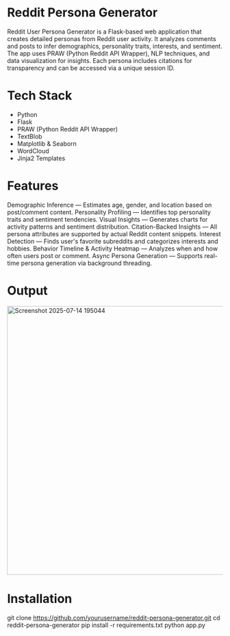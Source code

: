 # Reddit Persona Generator

Reddit User Persona Generator is a Flask-based web application that creates detailed personas from Reddit user activity.
It analyzes comments and posts to infer demographics, personality traits, interests, and sentiment.
The app uses PRAW (Python Reddit API Wrapper), NLP techniques, and data visualization for insights.
Each persona includes citations for transparency and can be accessed via a unique session ID.

# Tech Stack

- Python  
- Flask  
- PRAW (Python Reddit API Wrapper)  
- TextBlob  
- Matplotlib & Seaborn  
- WordCloud  
- Jinja2 Templates

# Features
 Demographic Inference — Estimates age, gender, and location based on post/comment content.
 Personality Profiling — Identifies top personality traits and sentiment tendencies.
 Visual Insights — Generates charts for activity patterns and sentiment distribution.
 Citation-Backed Insights — All persona attributes are supported by actual Reddit content snippets.
 Interest Detection — Finds user's favorite subreddits and categorizes interests and hobbies.
 Behavior Timeline & Activity Heatmap — Analyzes when and how often users post or comment.
 Async Persona Generation — Supports real-time persona generation via background threading.

# Output
<img width="799" height="628" alt="Screenshot 2025-07-14 195044" src="https://github.com/user-attachments/assets/d8713a63-f724-4b41-b0ba-46bd9a3afe5d" />

# Installation
git clone https://github.com/yourusername/reddit-persona-generator.git
cd reddit-persona-generator
pip install -r requirements.txt
python app.py



